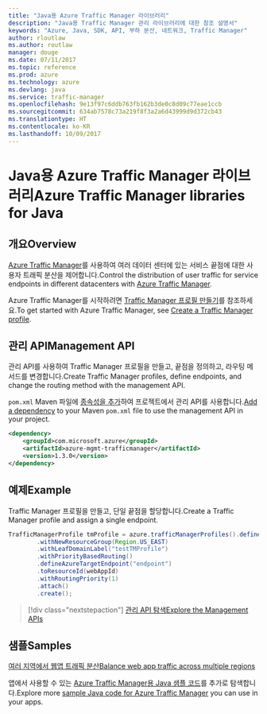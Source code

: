 ```yaml
---
title: "Java용 Azure Traffic Manager 라이브러리"
description: "Java용 Traffic Manager 관리 라이브러리에 대한 참조 설명서"
keywords: "Azure, Java, SDK, API, 부하 분산, 네트워크, Traffic Manager"
author: rloutlaw
ms.author: routlaw
manager: douge
ms.date: 07/11/2017
ms.topic: reference
ms.prod: azure
ms.technology: azure
ms.devlang: java
ms.service: traffic-manager
ms.openlocfilehash: 9e13f97c6ddb763fb162b3de0c8d09c77eae1ccb
ms.sourcegitcommit: 634ab7578c73a219f8f3a2a6d43999d9d372cb43
ms.translationtype: HT
ms.contentlocale: ko-KR
ms.lasthandoff: 10/09/2017
---
```

# <a name="azure-traffic-manager-libraries-for-java"></a><span data-ttu-id="c02df-104">Java용 Azure Traffic Manager 라이브러리</span><span class="sxs-lookup"><span data-stu-id="c02df-104">Azure Traffic Manager libraries for Java</span></span>

## <a name="overview"></a><span data-ttu-id="c02df-105">개요</span><span class="sxs-lookup"><span data-stu-id="c02df-105">Overview</span></span>

<span data-ttu-id="c02df-106">[Azure Traffic Manager](/azure/traffic-manager/traffic-manager-overview)를 사용하여 여러 데이터 센터에 있는 서비스 끝점에 대한 사용자 트래픽 분산을 제어합니다.</span><span class="sxs-lookup"><span data-stu-id="c02df-106">Control the distribution of user traffic for service endpoints in different datacenters with [Azure Traffic Manager](/azure/traffic-manager/traffic-manager-overview).</span></span>

<span data-ttu-id="c02df-107">Azure Traffic Manager를 시작하려면 [Traffic Manager 프로필 만들기](/azure/traffic-manager/traffic-manager-create-profile)를 참조하세요.</span><span class="sxs-lookup"><span data-stu-id="c02df-107">To get started with Azure Traffic Manager, see [Create a Traffic Manager profile](/azure/traffic-manager/traffic-manager-create-profile).</span></span>

## <a name="management-api"></a><span data-ttu-id="c02df-108">관리 API</span><span class="sxs-lookup"><span data-stu-id="c02df-108">Management API</span></span>

<span data-ttu-id="c02df-109">관리 API를 사용하여 Traffic Manager 프로필을 만들고, 끝점을 정의하고, 라우팅 메서드를 변경합니다.</span><span class="sxs-lookup"><span data-stu-id="c02df-109">Create Traffic Manager profiles, define endpoints, and change the routing method with the management API.</span></span> 

<span data-ttu-id="c02df-110">`pom.xml` Maven 파일에 [종속성을 추가](https://maven.apache.org/guides/getting-started/index.html#How_do_I_use_external_dependencies)하여 프로젝트에서 관리 API를 사용합니다.</span><span class="sxs-lookup"><span data-stu-id="c02df-110">[Add a dependency](https://maven.apache.org/guides/getting-started/index.html#How_do_I_use_external_dependencies) to your Maven `pom.xml` file to use the management API in your project.</span></span>  

```XML
<dependency>
    <groupId>com.microsoft.azure</groupId>
    <artifactId>azure-mgmt-trafficmanager</artifactId>
    <version>1.3.0</version>
</dependency>
```   

## <a name="example"></a><span data-ttu-id="c02df-111">예제</span><span class="sxs-lookup"><span data-stu-id="c02df-111">Example</span></span>

<span data-ttu-id="c02df-112">Traffic Manager 프로필을 만들고, 단일 끝점을 할당합니다.</span><span class="sxs-lookup"><span data-stu-id="c02df-112">Create a Traffic Manager profile and assign a single endpoint.</span></span>

```java
TrafficManagerProfile tmProfile = azure.trafficManagerProfiles().define("testTMProfile")
        .withNewResourceGroup(Region.US_EAST)
        .withLeafDomainLabel("testTMProfile")
        .withPriorityBasedRouting()
        .defineAzureTargetEndpoint("endpoint")
        .toResourceId(webAppId)
        .withRoutingPriority(1)
        .attach()
        .create();
```

> [!div class="nextstepaction"]
> [<span data-ttu-id="c02df-113">관리 API 탐색</span><span class="sxs-lookup"><span data-stu-id="c02df-113">Explore the Management APIs</span></span>](/java/api/overview/azure/trafficmanager/managementapi)

## <a name="samples"></a><span data-ttu-id="c02df-114">샘플</span><span class="sxs-lookup"><span data-stu-id="c02df-114">Samples</span></span>

[<span data-ttu-id="c02df-115">여러 지역에서 웹앱 트래픽 분산</span><span class="sxs-lookup"><span data-stu-id="c02df-115">Balance web app traffic across multiple regions</span></span>](https://github.com/Azure-Samples/traffic-manager-java-manage-profiles)

<span data-ttu-id="c02df-116">앱에서 사용할 수 있는 [Azure Traffic Manager용 Java 샘플 코드](https://azure.microsoft.com/resources/samples/?platform=java&term=traffic)를 추가로 탐색합니다.</span><span class="sxs-lookup"><span data-stu-id="c02df-116">Explore more [sample Java code for Azure Traffic Manager](https://azure.microsoft.com/resources/samples/?platform=java&term=traffic) you can use in your apps.</span></span>
